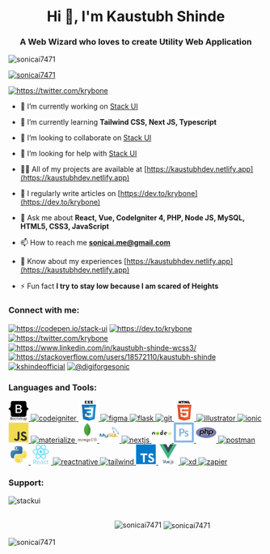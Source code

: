 <h1 align="center">Hi 👋, I'm Kaustubh Shinde</h1>
<h3 align="center">A Web Wizard who loves to create Utility Web Application</h3>

<p align="left"> <img src="https://komarev.com/ghpvc/?username=sonicai7471&label=Profile%20views&color=0e75b6&style=flat" alt="sonicai7471" /> </p>

<p align="left"> <a href="https://github.com/ryo-ma/github-profile-trophy"><img src="https://github-profile-trophy.vercel.app/?username=sonicai7471" alt="sonicai7471" /></a> </p>

<p align="left"> <a href="https://twitter.com/https://twitter.com/krybone" target="blank"><img src="https://img.shields.io/twitter/follow/https://twitter.com/krybone?logo=twitter&style=for-the-badge" alt="https://twitter.com/krybone" /></a> </p>

- 🔭 I’m currently working on [Stack UI](https://stackui.co)

- 🌱 I’m currently learning **Tailwind CSS, Next JS, Typescript**

- 👯 I’m looking to collaborate on [Stack UI](https://github.com/sonicai7471/stackui)

- 🤝 I’m looking for help with [Stack UI](https://github.com/sonicai7471/stackui)

- 👨‍💻 All of my projects are available at [https://kaustubhdev.netlify.app](https://kaustubhdev.netlify.app)

- 📝 I regularly write articles on [https://dev.to/krybone](https://dev.to/krybone)

- 💬 Ask me about **React, Vue, CodeIgniter 4, PHP, Node JS, MySQL, HTML5, CSS3, JavaScript**

- 📫 How to reach me **sonicai.me@gmail.com**

- 📄 Know about my experiences [https://kaustubhdev.netlify.app](https://kaustubhdev.netlify.app)

- ⚡ Fun fact **I try to stay low because I am scared of Heights**

<h3 align="left">Connect with me:</h3>
<p align="left">
<a href="https://codepen.io/https://codepen.io/stack-ui" target="blank"><img align="center" src="https://raw.githubusercontent.com/rahuldkjain/github-profile-readme-generator/master/src/images/icons/Social/codepen.svg" alt="https://codepen.io/stack-ui" height="30" width="40" /></a>
<a href="https://dev.to/https://dev.to/krybone" target="blank"><img align="center" src="https://raw.githubusercontent.com/rahuldkjain/github-profile-readme-generator/master/src/images/icons/Social/devto.svg" alt="https://dev.to/krybone" height="30" width="40" /></a>
<a href="https://twitter.com/https://twitter.com/krybone" target="blank"><img align="center" src="https://raw.githubusercontent.com/rahuldkjain/github-profile-readme-generator/master/src/images/icons/Social/twitter.svg" alt="https://twitter.com/krybone" height="30" width="40" /></a>
<a href="https://linkedin.com/in/https://www.linkedin.com/in/kaustubh-shinde-wcss3/" target="blank"><img align="center" src="https://raw.githubusercontent.com/rahuldkjain/github-profile-readme-generator/master/src/images/icons/Social/linked-in-alt.svg" alt="https://www.linkedin.com/in/kaustubh-shinde-wcss3/" height="30" width="40" /></a>
<a href="https://stackoverflow.com/users/https://stackoverflow.com/users/18572110/kaustubh-shinde" target="blank"><img align="center" src="https://raw.githubusercontent.com/rahuldkjain/github-profile-readme-generator/master/src/images/icons/Social/stack-overflow.svg" alt="https://stackoverflow.com/users/18572110/kaustubh-shinde" height="30" width="40" /></a>
<a href="https://instagram.com/kshindeofficial" target="blank"><img align="center" src="https://raw.githubusercontent.com/rahuldkjain/github-profile-readme-generator/master/src/images/icons/Social/instagram.svg" alt="kshindeofficial" height="30" width="40" /></a>
<a href="https://www.youtube.com/c/@digiforgesonic" target="blank"><img align="center" src="https://raw.githubusercontent.com/rahuldkjain/github-profile-readme-generator/master/src/images/icons/Social/youtube.svg" alt="@digiforgesonic" height="30" width="40" /></a>
</p>

<h3 align="left">Languages and Tools:</h3>
<p align="left"> <a href="https://getbootstrap.com" target="_blank" rel="noreferrer"> <img src="https://raw.githubusercontent.com/devicons/devicon/master/icons/bootstrap/bootstrap-plain-wordmark.svg" alt="bootstrap" width="40" height="40"/> </a> <a href="https://codeigniter.com" target="_blank" rel="noreferrer"> <img src="https://cdn.worldvectorlogo.com/logos/codeigniter.svg" alt="codeigniter" width="40" height="40"/> </a> <a href="https://www.w3schools.com/css/" target="_blank" rel="noreferrer"> <img src="https://raw.githubusercontent.com/devicons/devicon/master/icons/css3/css3-original-wordmark.svg" alt="css3" width="40" height="40"/> </a> <a href="https://www.figma.com/" target="_blank" rel="noreferrer"> <img src="https://www.vectorlogo.zone/logos/figma/figma-icon.svg" alt="figma" width="40" height="40"/> </a> <a href="https://flask.palletsprojects.com/" target="_blank" rel="noreferrer"> <img src="https://www.vectorlogo.zone/logos/pocoo_flask/pocoo_flask-icon.svg" alt="flask" width="40" height="40"/> </a> <a href="https://git-scm.com/" target="_blank" rel="noreferrer"> <img src="https://www.vectorlogo.zone/logos/git-scm/git-scm-icon.svg" alt="git" width="40" height="40"/> </a> <a href="https://www.w3.org/html/" target="_blank" rel="noreferrer"> <img src="https://raw.githubusercontent.com/devicons/devicon/master/icons/html5/html5-original-wordmark.svg" alt="html5" width="40" height="40"/> </a> <a href="https://www.adobe.com/in/products/illustrator.html" target="_blank" rel="noreferrer"> <img src="https://www.vectorlogo.zone/logos/adobe_illustrator/adobe_illustrator-icon.svg" alt="illustrator" width="40" height="40"/> </a> <a href="https://ionicframework.com" target="_blank" rel="noreferrer"> <img src="https://upload.wikimedia.org/wikipedia/commons/d/d1/Ionic_Logo.svg" alt="ionic" width="40" height="40"/> </a> <a href="https://developer.mozilla.org/en-US/docs/Web/JavaScript" target="_blank" rel="noreferrer"> <img src="https://raw.githubusercontent.com/devicons/devicon/master/icons/javascript/javascript-original.svg" alt="javascript" width="40" height="40"/> </a> <a href="https://materializecss.com/" target="_blank" rel="noreferrer"> <img src="https://raw.githubusercontent.com/prplx/svg-logos/5585531d45d294869c4eaab4d7cf2e9c167710a9/svg/materialize.svg" alt="materialize" width="40" height="40"/> </a> <a href="https://www.mongodb.com/" target="_blank" rel="noreferrer"> <img src="https://raw.githubusercontent.com/devicons/devicon/master/icons/mongodb/mongodb-original-wordmark.svg" alt="mongodb" width="40" height="40"/> </a> <a href="https://www.mysql.com/" target="_blank" rel="noreferrer"> <img src="https://raw.githubusercontent.com/devicons/devicon/master/icons/mysql/mysql-original-wordmark.svg" alt="mysql" width="40" height="40"/> </a> <a href="https://nextjs.org/" target="_blank" rel="noreferrer"> <img src="https://cdn.worldvectorlogo.com/logos/nextjs-2.svg" alt="nextjs" width="40" height="40"/> </a> <a href="https://nodejs.org" target="_blank" rel="noreferrer"> <img src="https://raw.githubusercontent.com/devicons/devicon/master/icons/nodejs/nodejs-original-wordmark.svg" alt="nodejs" width="40" height="40"/> </a> <a href="https://www.photoshop.com/en" target="_blank" rel="noreferrer"> <img src="https://raw.githubusercontent.com/devicons/devicon/master/icons/photoshop/photoshop-line.svg" alt="photoshop" width="40" height="40"/> </a> <a href="https://www.php.net" target="_blank" rel="noreferrer"> <img src="https://raw.githubusercontent.com/devicons/devicon/master/icons/php/php-original.svg" alt="php" width="40" height="40"/> </a> <a href="https://postman.com" target="_blank" rel="noreferrer"> <img src="https://www.vectorlogo.zone/logos/getpostman/getpostman-icon.svg" alt="postman" width="40" height="40"/> </a> <a href="https://www.python.org" target="_blank" rel="noreferrer"> <img src="https://raw.githubusercontent.com/devicons/devicon/master/icons/python/python-original.svg" alt="python" width="40" height="40"/> </a> <a href="https://reactjs.org/" target="_blank" rel="noreferrer"> <img src="https://raw.githubusercontent.com/devicons/devicon/master/icons/react/react-original-wordmark.svg" alt="react" width="40" height="40"/> </a> <a href="https://reactnative.dev/" target="_blank" rel="noreferrer"> <img src="https://reactnative.dev/img/header_logo.svg" alt="reactnative" width="40" height="40"/> </a> <a href="https://tailwindcss.com/" target="_blank" rel="noreferrer"> <img src="https://www.vectorlogo.zone/logos/tailwindcss/tailwindcss-icon.svg" alt="tailwind" width="40" height="40"/> </a> <a href="https://www.typescriptlang.org/" target="_blank" rel="noreferrer"> <img src="https://raw.githubusercontent.com/devicons/devicon/master/icons/typescript/typescript-original.svg" alt="typescript" width="40" height="40"/> </a> <a href="https://vuejs.org/" target="_blank" rel="noreferrer"> <img src="https://raw.githubusercontent.com/devicons/devicon/master/icons/vuejs/vuejs-original-wordmark.svg" alt="vuejs" width="40" height="40"/> </a> <a href="https://www.adobe.com/products/xd.html" target="_blank" rel="noreferrer"> <img src="https://cdn.worldvectorlogo.com/logos/adobe-xd.svg" alt="xd" width="40" height="40"/> </a> <a href="https://zapier.com" target="_blank" rel="noreferrer"> <img src="https://www.vectorlogo.zone/logos/zapier/zapier-icon.svg" alt="zapier" width="40" height="40"/> </a> </p>

<h3 align="left">Support:</h3>
<p><a href="https://www.buymeacoffee.com/stackui"> <img align="left" src="https://cdn.buymeacoffee.com/buttons/v2/default-yellow.png" height="50" width="210" alt="stackui" /></a></p><br><br>

<p><img align="left" src="https://github-readme-stats.vercel.app/api/top-langs?username=sonicai7471&show_icons=true&locale=en&layout=compact" alt="sonicai7471" /></p>

<p>&nbsp;<img align="center" src="https://github-readme-stats.vercel.app/api?username=sonicai7471&show_icons=true&locale=en" alt="sonicai7471" /></p>

<p><img align="center" src="https://github-readme-streak-stats.herokuapp.com/?user=sonicai7471&" alt="sonicai7471" /></p>
